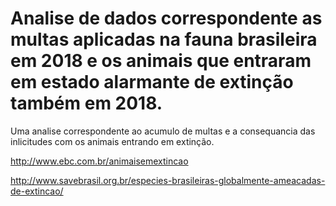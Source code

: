 # Analise de dados correspondente as multas aplicadas na fauna brasileira em 2018 e os animais que entraram em estado alarmante de extinção também em 2018.
Uma analise correspondente ao acumulo de multas e a consequancia das inlicitudes com os animais entrando em extinção.

http://www.ebc.com.br/animaisemextincao

http://www.savebrasil.org.br/especies-brasileiras-globalmente-ameacadas-de-extincao/
